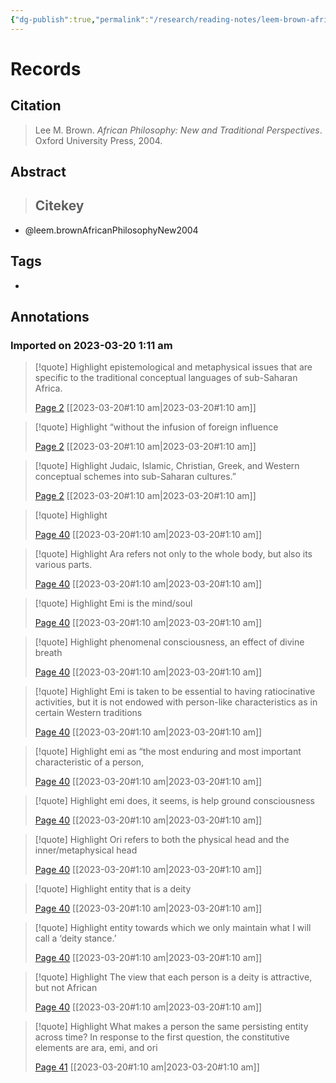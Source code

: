 ```yaml
---
{"dg-publish":true,"permalink":"/research/reading-notes/leem-brown-african-philosophy-new2004/","tags":["gardenEntry"]}
---
```



# Records
## Citation
> Lee M. Brown. _African Philosophy: New and Traditional Perspectives_. Oxford University Press, 2004.

## Abstract
>## Citekey
- @leem.brownAfricanPhilosophyNew2004

## Tags
-

## Annotations

### Imported on 2023-03-20 1:11 am

> [!quote] Highlight
> epistemological and metaphysical issues that are specific to the traditional conceptual languages of sub-Saharan Africa.
>
> [Page 2](zotero://open-pdf/library/items/MVCJ3DH7?page=2) [[2023-03-20#1:10 am\|2023-03-20#1:10 am]]

> [!quote] Highlight
> “without the infusion of foreign influence
>
> [Page 2](zotero://open-pdf/library/items/MVCJ3DH7?page=2) [[2023-03-20#1:10 am\|2023-03-20#1:10 am]]

> [!quote] Highlight
> Judaic, Islamic, Christian, Greek, and Western conceptual schemes into sub-Saharan cultures.”
>
> [Page 2](zotero://open-pdf/library/items/MVCJ3DH7?page=2) [[2023-03-20#1:10 am\|2023-03-20#1:10 am]]

> [!quote] Highlight
>
> [Page 40](zotero://open-pdf/library/items/MVCJ3DH7?page=40) [[2023-03-20#1:10 am\|2023-03-20#1:10 am]]

> [!quote] Highlight
> Ara refers not only to the whole body, but also its various parts.
>
> [Page 40](zotero://open-pdf/library/items/MVCJ3DH7?page=40) [[2023-03-20#1:10 am\|2023-03-20#1:10 am]]

> [!quote] Highlight
> Emi is the mind/soul
>
> [Page 40](zotero://open-pdf/library/items/MVCJ3DH7?page=40) [[2023-03-20#1:10 am\|2023-03-20#1:10 am]]

> [!quote] Highlight
> phenomenal consciousness, an effect of divine breath
>
> [Page 40](zotero://open-pdf/library/items/MVCJ3DH7?page=40) [[2023-03-20#1:10 am\|2023-03-20#1:10 am]]

> [!quote] Highlight
> Emi is taken to be essential to having ratiocinative activities, but it is not endowed with person-like characteristics as in certain Western traditions
>
> [Page 40](zotero://open-pdf/library/items/MVCJ3DH7?page=40) [[2023-03-20#1:10 am\|2023-03-20#1:10 am]]

> [!quote] Highlight
> emi as “the most enduring and most important characteristic of a person,
>
> [Page 40](zotero://open-pdf/library/items/MVCJ3DH7?page=40) [[2023-03-20#1:10 am\|2023-03-20#1:10 am]]

> [!quote] Highlight
> emi does, it seems, is help ground consciousness
>
> [Page 40](zotero://open-pdf/library/items/MVCJ3DH7?page=40) [[2023-03-20#1:10 am\|2023-03-20#1:10 am]]

> [!quote] Highlight
> Ori refers to both the physical head and the inner/metaphysical head
>
> [Page 40](zotero://open-pdf/library/items/MVCJ3DH7?page=40) [[2023-03-20#1:10 am\|2023-03-20#1:10 am]]

> [!quote] Highlight
> entity that is a deity
>
> [Page 40](zotero://open-pdf/library/items/MVCJ3DH7?page=40) [[2023-03-20#1:10 am\|2023-03-20#1:10 am]]

> [!quote] Highlight
> entity towards which we only maintain what I will call a ‘deity stance.’
>
> [Page 40](zotero://open-pdf/library/items/MVCJ3DH7?page=40) [[2023-03-20#1:10 am\|2023-03-20#1:10 am]]

> [!quote] Highlight
> The view that each person is a deity is attractive, but not African
>
> [Page 40](zotero://open-pdf/library/items/MVCJ3DH7?page=40) [[2023-03-20#1:10 am\|2023-03-20#1:10 am]]

> [!quote] Highlight
> What makes a person the same persisting entity across time? In response to the first question, the constitutive elements are ara, emi, and ori
>
> [Page 41](zotero://open-pdf/library/items/MVCJ3DH7?page=41) [[2023-03-20#1:10 am\|2023-03-20#1:10 am]]





